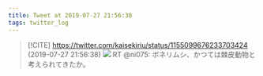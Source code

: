 ```yaml
---
title: Tweet at 2019-07-27 21:56:38
tags: twitter_log
---
```


> [!CITE] https://twitter.com/kaisekiriu/status/1155099676233703424 (2019-07-27 21:56:38)
> ![](https://twitter.com/kaisekiriu/status/1155099676233703424)
> RT @ni075: ボネリムシ、かつては棘皮動物と考えられてきたか。
